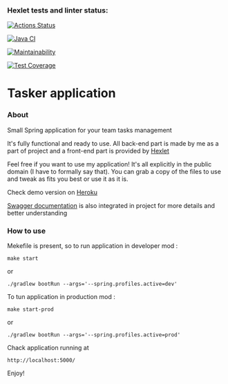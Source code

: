 ### Hexlet tests and linter status:
[![Actions Status](https://github.com/MadMan2k/java-project-lvl5/workflows/hexlet-check/badge.svg)](https://github.com/MadMan2k/java-project-lvl5/actions)

[![Java CI](https://github.com/MadMan2k/java-project-lvl5/actions/workflows/main.yml/badge.svg)](https://github.com/MadMan2k/java-project-lvl5/actions/workflows/main.yml)

[![Maintainability](https://api.codeclimate.com/v1/badges/965d839e48dfbbb352a3/maintainability)](https://codeclimate.com/github/MadMan2k/java-project-lvl5/maintainability)

[![Test Coverage](https://api.codeclimate.com/v1/badges/965d839e48dfbbb352a3/test_coverage)](https://codeclimate.com/github/MadMan2k/java-project-lvl5/test_coverage)

# Tasker application

### About

Small Spring application for your team tasks management

It's fully functional and ready to use. All back-end part is made by me as a part of project and a front-end part is provided by [Hexlet](https://ru.hexlet.io/)

Feel free if you want to use my application! It's all explicitly in the public domain (I have to formally say that). You can grab a copy of the files to use and tweak as fits you best or use it as it is.

Check demo version on [Heroku](https://task3r-app.herokuapp.com/)

[Swagger documentation](https://task3r-app.herokuapp.com/swagger-ui/index.html?configUrl=/v3/api-docs/swagger-config) is also integrated in project for more details and better understanding

### How to use

Mekefile is present, so to run application in developer mod : 

```
make start
```
or
```
./gradlew bootRun --args='--spring.profiles.active=dev'
```

To tun application in production mod :

```
make start-prod
```
or
```
./gradlew bootRun --args='--spring.profiles.active=prod'
```

Chack application running at
```
http://localhost:5000/
```

Enjoy!